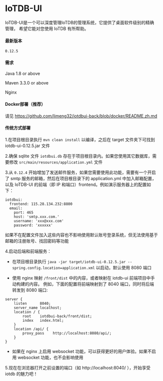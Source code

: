 # IoTDB-UI

IoTDB-UI是一个可以深度管理IoTDB的管理系统，它提供了桌面软件级别的精确管理， 希望它能对您使用 IoTDB 有所帮助。

#### 最新版本

`0.12.5`

#### 需求

Java 1.8 or above

Maven 3.3.0 or above

Nginx

#### Docker部署（推荐）

请见 https://github.com/limeng32/iotdbui-back/blob/docker/README.zh.md

#### 传统方式部署

1.在项目根目录执行 `mvn clean install` 以编译，之后在 target 文件夹下可找到 iotdb-ui-0.12.5.jar 文件

2.确保 sqlite 文件 `iotdbui.db` 存在于项目根目录内。如果您使用其它数据库，需要修改 `src/main/resources/application.yml` 文件

3.从 `0.12.4` 开始增加了发送邮件服务，如果您需要使用此功能，需要有一个开启了 smtp 服务的邮箱，然后在项目根目录下的 application.yml 中加入邮箱配置，以及 IoTDB-UI 的前端（即 IP 和端口）frontend。例如演示服务器上的配置如下：

```
iotdbui:
  frontend: 115.28.134.232:8800
  email:
    port: 465
    host: 'smtp.xxx.com.'
    username: 'xxx@xxx.com'
    password: 'xxxxxx'
```

如果不在配置文件加入这些内容也不影响使用默认账号登录系统，但无法使用基于邮箱的注册账号、找回密码等功能

4.启动后端和前端服务：

- 在项目根目录执行 `java -jar target/iotdb-ui-0.12.5.jar --spring.config.location=application.xml` 以启动，默认使用 8080 端口
  
- 使用 nginx 映射 `/front/dist` 中的内容，或者映射在 iotdb-ui 前端项目中手动构建的内容。 例如，下面的配置将前端映射到了 8040 端口，同时将后端转发到 8080 端口:

```
server {
	listen		8040;
	server_name	localhost;
	location / {
		root	iotdbui-back/front/dist;
		index	index.html;
	}
	location /api/ {
        proxy_pass    http://localhost:8080/api/;
    }
}
```

- 如果在 nginx 上启用 websocket 功能，可以获得更好的用户体验。如果不启用 websocket 功能，也不会影响使用

5.现在在浏览器打开之前设置的端口（如 http://localhost:8040/ ），开始享受 iotdb 的魅力吧！
